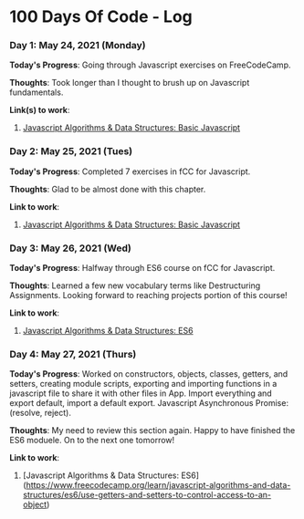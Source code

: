 # 100 Days Of Code - Log

### Day 1: May 24, 2021 (Monday)

**Today's Progress**: Going through Javascript exercises on FreeCodeCamp.

**Thoughts**: Took longer than I thought to brush up on Javascript fundamentals. 

**Link(s) to work**:
1. [Javascript Algorithms & Data Structures: Basic Javascript](https://www.freecodecamp.org/learn/javascript-algorithms-and-data-structures/basic-javascript/profile-lookup)

### Day 2: May 25, 2021 (Tues)

**Today's Progress**: Completed 7 exercises in fCC for Javascript. 

**Thoughts**: Glad to be almost done with this chapter. 

**Link to work**:
1. [Javascript Algorithms & Data Structures: Basic Javascript](https://www.freecodecamp.org/learn/javascript-algorithms-and-data-structures/basic-javascript/generate-random-fractions-with-javascript)

### Day 3: May 26, 2021 (Wed)

**Today's Progress**: Halfway through ES6 course on fCC for Javascript. 

**Thoughts**: Learned a few new vocabulary terms like Destructuring Assignments. Looking forward to reaching projects portion of this course!

**Link to work**:
1. [Javascript Algorithms & Data Structures: ES6](https://www.freecodecamp.org/learn/javascript-algorithms-and-data-structures#es6)


### Day 4: May 27, 2021 (Thurs)

**Today's Progress**: Worked on constructors, objects, classes, getters, and setters, creating module scripts, exporting and importing functions in a javascript file to share it with other files in App. Import everything and export default, import a default export. Javascript Asynchronous Promise: (resolve, reject). 

**Thoughts**: My need to review this section again. Happy to have finished the ES6 moduele. On to the next one tomorrow! 

**Link to work**:
1. [Javascript Algorithms & Data Structures: ES6] (https://www.freecodecamp.org/learn/javascript-algorithms-and-data-structures/es6/use-getters-and-setters-to-control-access-to-an-object)
